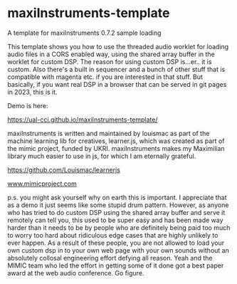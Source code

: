 # maxiInstruments-template

A template for maxiInstruments 0.7.2 sample loading

This template shows you how to use the threaded audio worklet for loading audio files in a CORS enabled way, using the shared array buffer in the worklet for custom DSP. The reason for using custom DSP is...er.. it is custom. Also there's a built in sequencer and a bunch of other stuff that is compatible with magenta etc. if you are interested in that stuff. But basically, if you want real DSP in a browser that can be served in git pages in 2023, this is it. 

Demo is here:

https://ual-cci.github.io/maxiInstruments-template/

maxiInstruments is written and maintained by louismac as part of the machine learning lib for creatives, learner.js, which was created as part of the mimic project, funded by UKRI. maxiInstruments makes my Maximilian library much easier to use in js, for which I am eternally grateful.

https://github.com/Louismac/learnerjs

www.mimicproject.com

p.s. you might ask yourself why on earth this is important. I appreciate that as a demo it just seems like some stupid drum pattern. However, as anyone who has tried to do custom DSP using the shared array buffer and serve it remotely can tell you, this used to be super easy and has been made way harder than it needs to be by people who are definitely being paid too much to worry too hard about ridiculous edge cases that are highly unlikely to ever happen. As a result of these people, you are not allowed to load your own custom dsp in to your own web page with your own sounds without an absolutely collosal engineering effort defying all reason. Yeah and the MIMIC team who led the effort in getting some of it done got a best paper award at the web audio conference. Go figure.
